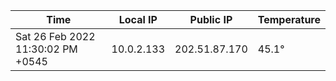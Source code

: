 | Time     | Local IP | Public IP | Temperature |
| ----------- | ----------- | ----------- | ----------- |
| Sat 26 Feb 2022 11:30:02 PM +0545      | 10.0.2.133     | 202.51.87.170  | 45.1° |
